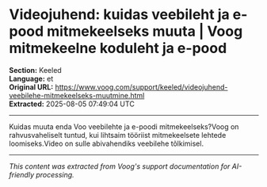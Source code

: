# Videojuhend: kuidas veebileht ja e-pood mitmekeelseks muuta | Voog mitmekeelne koduleht ja e-pood

**Section:** Keeled  
**Language:** et  
**Original URL:** https://www.voog.com/support/keeled/videojuhend-veebilehe-mitmekeelseks-muutmine.html  
**Extracted:** 2025-08-05 07:49:04 UTC

---

Kuidas muuta enda Voo veebilehte ja e-poodi mitmekeelseks?Voog on rahvusvaheliselt tuntud, kui lihtsaim tööriist mitmekeelsete lehtede loomiseks.Video on sulle abivahendiks veebilehe tõlkimisel.

---

*This content was extracted from Voog's support documentation for AI-friendly processing.*
